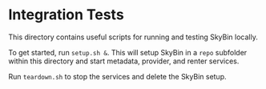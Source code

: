 # Integration Tests

This directory contains useful scripts for running and testing SkyBin locally. 

To get started, run `setup.sh &`. This will setup SkyBin in a `repo` subfolder within 
this directory and start metadata, provider, and renter services. 

Run `teardown.sh` to stop the services and delete the SkyBin setup.

